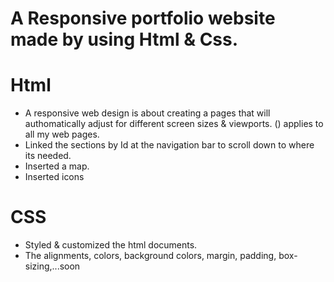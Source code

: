 # A Responsive portfolio website made by using Html & Css.

# Html 
  - A responsive web design is about creating a pages that will 
    authomatically adjust for different screen sizes & viewports.
    (<meta name="viewport" content="width=device-width, initial-scale=1.0">)
    applies to all my web pages.
  - Linked the sections by Id at the navigation bar to scroll
    down to where its needed.
  - Inserted a map.
  - Inserted icons  

# CSS
- Styled & customized the html documents.
- The alignments, colors, background colors, margin, padding, box-sizing,...soon
